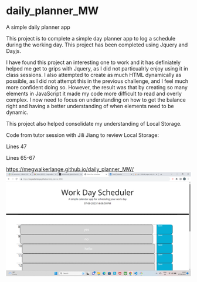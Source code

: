 # daily_planner_MW

A simple daily planner app

This project is to complete a simple day planner app to log a schedule during the working day. This project has been completed using Jquery and Dayjs.

I have found this project an interesting one to work and it has definiately helped me get to grips with Jquery, as I did not particualrly enjoy using it in class sessions. I also attempted to create as much HTML dynamically as possible, as I did not attempt this in the previous challenge, and I feel much more confident doing so. However, the result was that by creating so many elements in JavaScript it made my code more difficult to read and overly complex. I now need to focus on understanding on how to get the balance right and having a better understanding of when elements need to be dynamic.

This project also helped consolidate my understanding of Local Storage.

Code from tutor session with Jili Jiang to review Local Storage:

Lines 47

Lines 65-67

https://megwalkerlange.github.io/daily_planner_MW/
![](2023-08-07-14-10-40.png)
